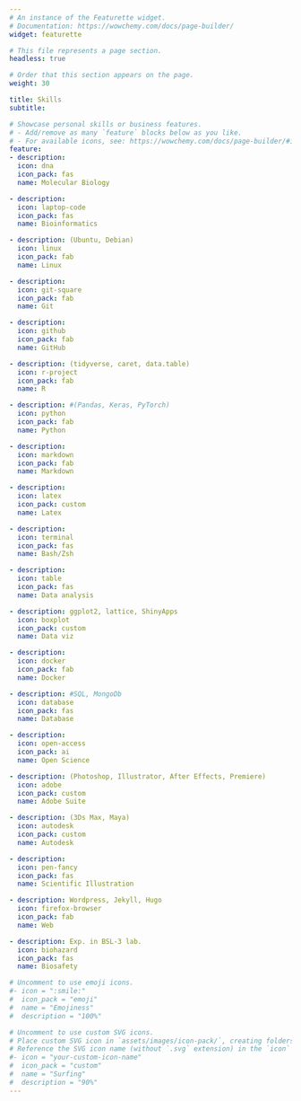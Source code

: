 ```yaml
---
# An instance of the Featurette widget.
# Documentation: https://wowchemy.com/docs/page-builder/
widget: featurette

# This file represents a page section.
headless: true

# Order that this section appears on the page.
weight: 30

title: Skills
subtitle:

# Showcase personal skills or business features.
# - Add/remove as many `feature` blocks below as you like.
# - For available icons, see: https://wowchemy.com/docs/page-builder/#icons
feature:
- description:
  icon: dna
  icon_pack: fas
  name: Molecular Biology

- description: 
  icon: laptop-code
  icon_pack: fas
  name: Bioinformatics

- description: (Ubuntu, Debian)
  icon: linux
  icon_pack: fab
  name: Linux

- description: 
  icon: git-square
  icon_pack: fab
  name: Git

- description: 
  icon: github
  icon_pack: fab
  name: GitHub  

- description: (tidyverse, caret, data.table) 
  icon: r-project
  icon_pack: fab
  name: R

- description: #(Pandas, Keras, PyTorch)
  icon: python
  icon_pack: fab
  name: Python

- description:
  icon: markdown
  icon_pack: fab
  name: Markdown

- description:
  icon: latex
  icon_pack: custom
  name: Latex

- description: 
  icon: terminal
  icon_pack: fas
  name: Bash/Zsh

- description:
  icon: table
  icon_pack: fas
  name: Data analysis

- description: ggplot2, lattice, ShinyApps
  icon: boxplot
  icon_pack: custom
  name: Data viz

- description:  
  icon: docker
  icon_pack: fab
  name: Docker 

- description: #SQL, MongoDb
  icon: database
  icon_pack: fas
  name: Database

- description: 
  icon: open-access
  icon_pack: ai
  name: Open Science

- description: (Photoshop, Illustrator, After Effects, Premiere)
  icon: adobe
  icon_pack: custom
  name: Adobe Suite 

- description: (3Ds Max, Maya)
  icon: autodesk
  icon_pack: custom
  name: Autodesk

- description: 
  icon: pen-fancy
  icon_pack: fas
  name: Scientific Illustration

- description: Wordpress, Jekyll, Hugo
  icon: firefox-browser
  icon_pack: fab
  name: Web  

- description: Exp. in BSL-3 lab.
  icon: biohazard
  icon_pack: fas
  name: Biosafety

# Uncomment to use emoji icons.
#- icon = ":smile:"
#  icon_pack = "emoji"
#  name = "Emojiness"
#  description = "100%"  

# Uncomment to use custom SVG icons.
# Place custom SVG icon in `assets/images/icon-pack/`, creating folders if necessary.
# Reference the SVG icon name (without `.svg` extension) in the `icon` field.
#- icon = "your-custom-icon-name"
#  icon_pack = "custom"
#  name = "Surfing"
#  description = "90%"
---
```

